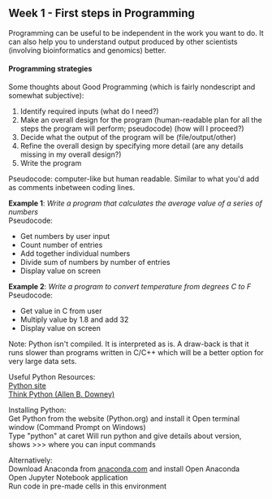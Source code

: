## Week 1 - First steps in Programming

Programming can be useful to be independent in the work you want to do. It can also help you to understand output produced by other scientists (involving bioinformatics and genomics) better.

#### Programming strategies

Some thoughts about Good Programming (which is fairly nondescript and somewhat subjective): 

1. Identify required inputs (what do I need?)
2. Make an overall design for the program (human-readable plan for all the steps the program will perform; pseudocode) (how will I proceed?)
3. Decide what the output of the program will be (file/output/other)
4. Refine the overall design by specifying more detail (are any details missing in my overall design?)
5. Write the program

Pseudocode: computer-like but human readable. Similar to what you'd add as comments inbetween coding lines.

**Example 1**: *Write a program that calculates the average value of a series of numbers*  
Pseudocode:
 - Get numbers by user input
 - Count number of entries
 - Add together individual numbers
 - Divide sum of numbers by number of entries
 - Display value on screen

**Example 2**: *Write a program to convert temperature from degrees C to F*  
Pseudocode:
- Get value in C from user
- Multiply value by 1.8 and add 32
- Display value on screen

Note: Python isn't compiled. It is interpreted as is. A draw-back is that it runs slower than programs written in C/C++ which will be a better option for very large data sets.

Useful Python Resources:  
[Python site](http://www.python.org)  
[Think Python (Allen B. Downey)](http://www.greenteapress.com/thinkpython/)  

Installing Python:  
Get Python from the website (Python.org) and install it
Open terminal window (Command Prompt on Windows)  
Type "python" at caret
Will run python and give details about version, shows >>> where you can input commands  

Alternatively:  
Download Anaconda from [anaconda.com](https://www.anaconda.com/products/distribution) and install
Open Anaconda  
Open Jupyter Notebook application  
Run code in pre-made cells in this environment  





